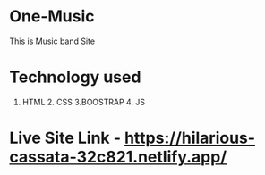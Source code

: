 # One-Music
This is Music band Site 
# Technology used 
1. HTML 2. CSS 3.BOOSTRAP 4. JS 

# Live Site Link - https://hilarious-cassata-32c821.netlify.app/
